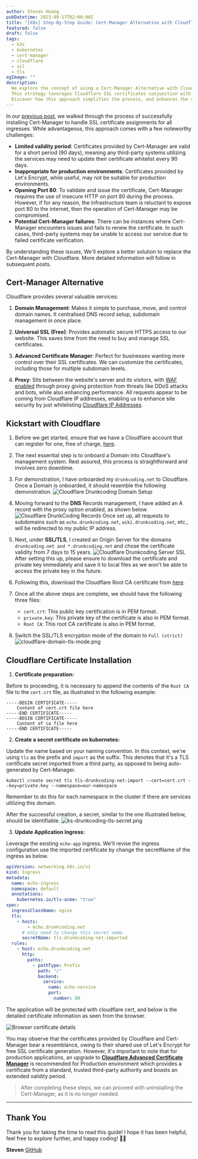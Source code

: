 ```yaml
---
author: Steven Hoang
pubDatetime: 2023-09-17T02:00:00Z
title: "[k8s] Step-By-Step Guide: Cert-Manager Alternative with Cloudflare, Implementing Free SSL Certificates for Kubernetes Clusters"
featured: false
draft: false
tags:
  - k3s
  - kubernetes
  - cert-manager
  - cloudflare
  - ssl
  - tls
ogImage: ""
description:
  We explore the concept of using a Cert-Manager Alternative with Cloudflare to implement free SSL Certificates for Kubernetes clusters.
  This strategy leverages Cloudflare SSL certificates conjunction with the Kubernetes setup to provide a secure environment, replacing the need of Cert-Manager.
  Discover how this approach simplifies the process, and enhances the security of our Kubernetes clusters.
---
```


In our [previous post](/posts/ks-install-cert-manager-free-ssl-kubernetes-cluster), we walked through the process of successfully installing Cert-Manager to handle SSL certificate assignments for all ingresses.
While advantageous, this approach comes with a few noteworthy challenges:

- **Limited validity period**: Certificates provided by Cert-Manager are valid for a short period (90 days), meaning any third-party systems utilizing the services may need to update their certificate whitelist every 90 days.
- **Inappropriate for production environments**: Certificates provided by Let's Encrypt, while useful, may not be suitable for production environments.
- **Opening Port 80**: To validate and issue the certificate, Cert-Manager requires the use of insecure HTTP on port 80 during the process. However, if for any reason, the infrastructure team is reluctant to expose port 80 to the internet, then the operation of Cert-Manager may be compromised.
- **Potential Cert-Manager failures**: There can be instances where Cert-Manager encounters issues and fails to renew the certificate. In such cases, third-party systems may be unable to access our service due to failed certificate verification.

By understanding these issues, We'll explore a better solution to replace the Cert-Manager with Cloudflare. More detailed information will follow in subsequent posts.

## Cert-Manager Alternative

Cloudflare provides several valuable services:

1. **Domain Management**: Makes it simple to purchase, move, and control domain names. It centralised DNS record setup, subdomain management in once place.

2. **Universal SSL (Free)**: Provides automatic secure HTTPS access to our website. This saves time from the need to buy and manage SSL certificates.

3. **Advanced Certificate Manager**: Perfect for businesses wanting more control over their SSL certificates. We can customize the certificates, including those for multiple subdomain levels.

4. **Proxy**: Sits between the website's server and its visitors, with [WAF enabled](https://www.cloudflare.com/application-services/products/waf/) through proxy giving protection from threats like DDoS attacks and bots, while also enhancing performance.
   All requests appear to be coming from Cloudflare IP addresses, enabling us to enhance site security by just whitelisting [Cloudflare IP Addresses](https://www.cloudflare.com/en-in/ips/).

## Kickstart with Cloudflare

1. Before we get started, ensure that we have a Cloudflare account that can register for one, free of charge, [here](https://www.cloudflare.com).
2. The next essential step is to onboard a Domain into Cloudflare's management system. Rest assured, this process is straightforward and involves zero downtime.
3. For demonstration, I have onboarded my `drunkcoding.net` to Cloudflare. Once a Domain is onboarded, it should resemble the following demonstration.
   ![Cloudflare Drunkcoding Domain Setup](/assets/ks-cert-manager-alternative-with-cloudflare/cloudflare-drunkcoding-domain.png)

4. Moving forward to the **DNS** Records management, I have added an A record with the proxy option enabled, as shown below.
   ![Cloudflare DrunkCoding Records](/assets/ks-cert-manager-alternative-with-cloudflare/cloudflare-druncoding-records.png)
   Once set up, all requests to subdomains such as `echo.drunkcoding.net`, `wiki.drunkcoding.net`, etc., will be redirected to my public IP address.

5. Next, under **SSL/TLS**, I created an Origin Server for the domains `drunkcoding.net and *.drunkcoding.net` and chose the certificate validity from 7 days to 15 years.
   ![Cloudflare Drunkcoding Server SSL](/assets/ks-cert-manager-alternative-with-cloudflare/cloudflare-drunkcoding-server-ssl.png)
   After setting this up, please ensure to download the certificate and private key immediately and save it to local files as we won't be able to access the private key in the future.

6. Following this, download the Cloudflare Root CA certificate from [here](https://developers.cloudflare.com/ssl/static/origin_ca_rsa_root.pem).
7. Once all the above steps are complete, we should have the following three files:

   - `cert.crt`: This public key certification is in PEM format.
   - `private.key`: This private key of the certificate is also in PEM format.
   - `Root CA`: This root CA certificate is also in PEM format.

8. Switch the SSL/TLS encryption mode of the domain to `Full (strict)`
   ![cloudflare-domain-tls-mode.png](/assets/ks-cert-manager-alternative-with-cloudflare/cloudflare-domain-tls-mode.png)

## Cloudflare Certificate Installation

1. **Certificate preparation:**

Before to proceeding, it is necessary to append the contents of the `Root CA` file to the `cert.crt` file, as illustrated in the following example:

```textmate
-----BEGIN CERTIFICATE-----
    Content of cert.crt file here
-----END CERTIFICATE-----
-----BEGIN CERTIFICATE-----
    Content of ca file here
-----END CERTIFICATE-----
```

2. **Create a secret certificate on kubernetes:**

Update the name based on your naming convention. In this context, we're using `tls` as the prefix and `import` as the suffix.
This denotes that it's a TLS certificate secret imported from a third party, as opposed to being auto-generated by Cert-Manager.

```shell
kubectl create secret tls tls-drunkcoding-net-import --cert=cert.crt --key=private.key --namespace=our-namespace
```

Remember to do this for each namespace in the cluster if there are services utilizing this domain.

After the successful creation, a secret, similar to the one illustrated below, should be identifiable.
![ks-drunkcoding-tls-secret.png](/assets/ks-cert-manager-alternative-with-cloudflare/ks-drunkcoding-tls-secret.png)

3. **Update Application Ingress:**

Leverage the existing `echo-app` ingress. We'll revise the ingress configuration use the imported certificate by change the secretName of the ingress as below.

```yaml
apiVersion: networking.k8s.io/v1
kind: Ingress
metadata:
  name: echo-ingress
  namespace: default
  annotations:
    kubernetes.io/tls-acme: "true"
spec:
  ingressClassName: nginx
  tls:
    - hosts:
        - echo.drunkcoding.net
      # only need to change this secret name.
      secretName: tls-drunkcoding-net-imported
  rules:
    - host: echo.drunkcoding.net
      http:
        paths:
          - pathType: Prefix
            path: "/"
            backend:
              service:
                name: echo-service
                port:
                  number: 80
```

The application will be protected with cloudflare cert, and below is the detailed certificate information as seen from the browser.

![Browser certificate details](/assets/ks-cert-manager-alternative-with-cloudflare/cert-details.png)

You may observe that the certificates provided by Cloudflare and Cert-Manager bear a resemblance, owing to their shared use of Let's Encrypt for free SSL certificate generation.
However, it's important to note that for production applications, an upgrade to [**Cloudflare Advanced Certificate Manager**](https://www.cloudflare.com/lp/pg-advanced-certificate-manager/)
is recommended for Production environment which provides a certificate from a standard, trusted third-party authority and boasts an extended validity period.

> After completing these steps, we can proceed with uninstalling the Cert-Manager, as it is no longer needed.

---

## Thank You

Thank you for taking the time to read this guide! I hope it has been helpful, feel free to explore further, and happy coding! 🌟✨

**Steven**
[GitHub](<[https://github.com/baoduy](https://github.com/baoduy)>)

